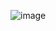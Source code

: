 ![image](https://user-images.githubusercontent.com/73192109/207809220-61fa2ba0-4c37-4063-bec0-ca952ed6e4fc.png)

